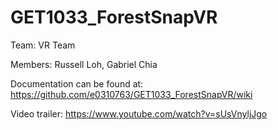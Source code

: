 # GET1033_ForestSnapVR

Team: VR Team

Members: Russell Loh, Gabriel Chia

Documentation can be found at: https://github.com/e0310763/GET1033_ForestSnapVR/wiki

Video trailer: https://www.youtube.com/watch?v=sUsVnyljJgo
